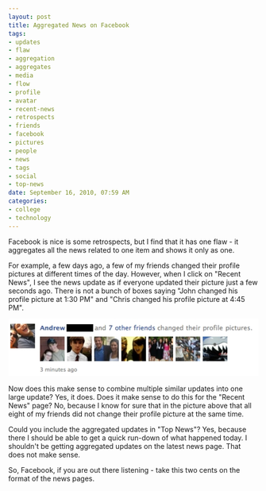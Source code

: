 ```yaml
---
layout: post
title: Aggregated News on Facebook
tags:
- updates
- flaw
- aggregation
- aggregates
- media
- flow
- profile
- avatar
- recent-news
- retrospects
- friends
- facebook
- pictures
- people
- news
- tags
- social
- top-news
date: September 16, 2010, 07:59 AM
categories:
- college
- technology
---
```

Facebook is nice is some retrospects, but I find that it has one flaw - it aggregates all the news related to one item and shows it only as one.

For example, a few days ago, a few of my friends changed their profile pictures at different times of the day. However, when I click on "Recent News", I see the news update as if everyone updated their picture just a few seconds ago. There is not a bunch of boxes saying "John changed his profile picture at 1:30 PM" and "Chris changed his profile picture at 4:45 PM".

[![](/files/2010/09/deltaProfile.jpg "Facebook - Aggregated Update")](/files/2010/09/deltaProfile.jpg)

Now does this make sense to combine multiple similar updates into one large update? Yes, it does. Does it make sense to do this for the "Recent News" page? No, because I know for sure that in the picture above that all eight of my friends did not change their profile picture at the same time.

Could you include the aggregated updates in "Top News"? Yes, because there I should be able to get a quick run-down of what happened today. I shouldn't be getting aggregated updates on the latest news page. That does not make sense.

So, Facebook, if you are out there listening - take this two cents on the format of the news pages.
